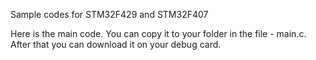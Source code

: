 Sample codes for STM32F429 and STM32F407

Here is the main code.
You can copy it to your folder in the file - main.c.
After that you can download it on your debug card.
